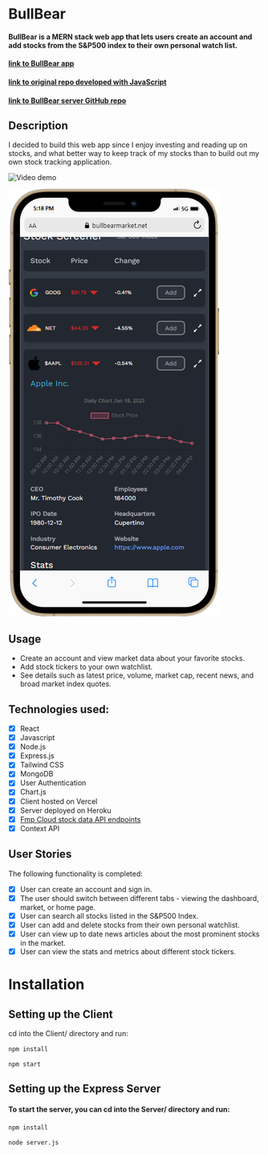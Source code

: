 # BullBear

#### BullBear is a MERN stack web app that lets users create an account and add stocks from the S&P500 index to their own personal watch list.

#### [link to BullBear app](https://bullbearmarket.net/)

#### [link to original repo developed with JavaScript](https://github.com/dariusgarcia/bullbear)

#### [link to BullBear server GitHub repo](https://github.com/DariusGarcia/bullbear-server)

## Description

I decided to build this web app since I enjoy investing and reading up on stocks, and what better way to keep track of my stocks than to build out my own stock tracking application.

<img src='https://media.giphy.com/media/y2MiRCRQREOGq16e7E/giphy.gif' title='BullBear Video Demo' width='800' height='auto' alt='Video demo' />

<!-- ![Screenshot of web app](./client/src/assets/bullbear-laptop.png) -->

![Screenshot of web app](./client/src/assets/phone.png)

## Usage

- Create an account and view market data about your favorite stocks.
- Add stock tickers to your own watchlist.
- See details such as latest price, volume, market cap, recent news, and broad market index quotes.

## Technologies used:

- [x] React
- [x] Javascript
- [x] Node.js
- [x] Express.js
- [x] Tailwind CSS
- [x] MongoDB
- [x] User Authentication
- [x] Chart.js
- [x] Client hosted on Vercel
- [x] Server deployed on Heroku
- [x] [Fmp Cloud stock data API endpoints](https://fmpcloud.io/)
- [x] Context API

## User Stories

The following functionality is completed:

- [x] User can create an account and sign in.
- [x] The user should switch between different tabs - viewing the dashboard, market, or home page.
- [x] User can search all stocks listed in the S&P500 Index.
- [x] User can add and delete stocks from their own personal watchlist.
- [x] User can view up to date news articles about the most prominent stocks in the market.
- [x] User can view the stats and metrics about different stock tickers.

# Installation

## Setting up the Client

cd into the Client/ directory and run:

```
npm install
```

```
npm start
```

## Setting up the Express Server

#### To start the server, you can cd into the Server/ directory and run:

```
npm install
```

```
node server.js
```
